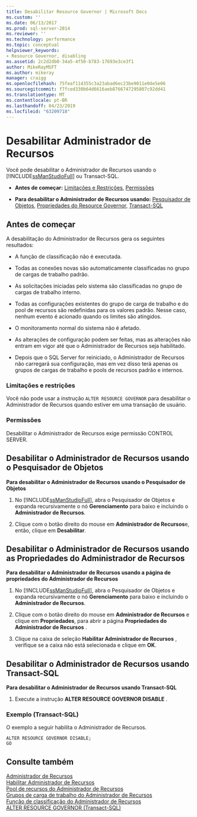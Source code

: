 ```yaml
---
title: Desabilitar Resource Governor | Microsoft Docs
ms.custom: ''
ms.date: 06/13/2017
ms.prod: sql-server-2014
ms.reviewer: ''
ms.technology: performance
ms.topic: conceptual
helpviewer_keywords:
- Resource Governor, disabling
ms.assetid: 2c2d2db0-34a5-4f50-b783-17693e3ce3f1
author: MikeRayMSFT
ms.author: mikeray
manager: craigg
ms.openlocfilehash: 75feaf114355c3a23abad6ec23be9011e0de5e06
ms.sourcegitcommit: f7fced330b64d6616aeb8766747295807c92dd41
ms.translationtype: MT
ms.contentlocale: pt-BR
ms.lasthandoff: 04/23/2019
ms.locfileid: "63209718"
---
```

# <a name="disable-resource-governor"></a>Desabilitar Administrador de Recursos
  Você pode desabilitar o Administrador de Recursos usando o [!INCLUDE[ssManStudioFull](../../includes/ssmanstudiofull-md.md)] ou Transact-SQL.  
  
-   **Antes de começar:**  [Limitações e Restrições](#LimitationsRestrictions), [Permissões](#Permissions)  
  
-   **Para desabilitar o Administrador de Recursos usando:**  [Pesquisador de Objetos](#RGOffObjEx), [Propriedades do Resource Governor](#RGOffProp), [Transact-SQL](#RGOffTSQL)  
  
##  <a name="BeforeYouBegin"></a> Antes de começar  
 A desabilitação do Administrador de Recursos gera os seguintes resultados:  
  
-   A função de classificação não é executada.  
  
-   Todas as conexões novas são automaticamente classificadas no grupo de cargas de trabalho padrão.  
  
-   As solicitações iniciadas pelo sistema são classificadas no grupo de cargas de trabalho interno.  
  
-   Todas as configurações existentes do grupo de carga de trabalho e do pool de recursos são redefinidas para os valores padrão. Nesse caso, nenhum evento é acionado quando os limites são atingidos.  
  
-   O monitoramento normal do sistema não é afetado.  
  
-   As alterações de configuração podem ser feitas, mas as alterações não entram em vigor até que o Administrador de Recursos seja habilitado.  
  
-   Depois que o SQL Server for reiniciado, o Administrador de Recursos não carregará sua configuração, mas em vez disso terá apenas os grupos de cargas de trabalho e pools de recursos padrão e internos.  
  
###  <a name="LimitationsRestrictions"></a> Limitações e restrições  
 Você não pode usar a instrução `ALTER RESOURCE GOVERNOR` para desabilitar o Administrador de Recursos quando estiver em uma transação de usuário.  
  
###  <a name="Permissions"></a> Permissões  
 Desabilitar o Administrador de Recursos exige permissão CONTROL SERVER.  
  
##  <a name="RGOffObjEx"></a> Desabilitar o Administrador de Recursos usando o Pesquisador de Objetos  
 **Para desabilitar o Administrador de Recursos usando o Pesquisador de Objetos**  
  
1.  No [!INCLUDE[ssManStudioFull](../../includes/ssmanstudiofull-md.md)], abra o Pesquisador de Objetos e expanda recursivamente o nó **Gerenciamento** para baixo e incluindo o **Administrador de Recursos**.  
  
2.  Clique com o botão direito do mouse em **Administrador de Recursos**e, então, clique em **Desabilitar**.  
  
##  <a name="RGOffProp"></a> Desabilitar o Administrador de Recursos usando as Propriedades do Administrador de Recursos  
 **Para desabilitar o Administrador de Recursos usando a página de propriedades do Administrador de Recursos**  
  
1.  No [!INCLUDE[ssManStudioFull](../../includes/ssmanstudiofull-md.md)], abra o Pesquisador de Objetos e expanda recursivamente o nó **Gerenciamento** para baixo e incluindo o **Administrador de Recursos**.  
  
2.  Clique com o botão direito do mouse em **Administrador de Recursos** e clique em **Propriedades**, para abrir a página **Propriedades do Administrador de Recursos** .  
  
3.  Clique na caixa de seleção **Habilitar Administrador de Recursos** , verifique se a caixa não está selecionada e clique em **OK**.  
  
##  <a name="RGOffTSQL"></a> Desabilitar o Administrador de Recursos usando Transact-SQL  
 **Para desabilitar o Administrador de Recursos usando Transact-SQL**  
  
1.  Execute a instrução **ALTER RESOURCE GOVERNOR DISABLE** .  
  
### <a name="example-transact-sql"></a>Exemplo (Transact-SQL)  
 O exemplo a seguir habilita o Administrador de Recursos.  
  
```  
ALTER RESOURCE GOVERNOR DISABLE;  
GO  
```  
  
## <a name="see-also"></a>Consulte também  
 [Administrador de Recursos](resource-governor.md)   
 [Habilitar Administrador de Recursos](enable-resource-governor.md)   
 [Pool de recursos do Administrador de Recursos](resource-governor-resource-pool.md)   
 [Grupos de carga de trabalho do Administrador de Recursos](resource-governor-workload-group.md)   
 [Função de classificação do Administrador de Recursos](resource-governor-classifier-function.md)   
 [ALTER RESOURCE GOVERNOR &#40;Transact-SQL&#41;](/sql/t-sql/statements/alter-resource-governor-transact-sql)  
  
  
